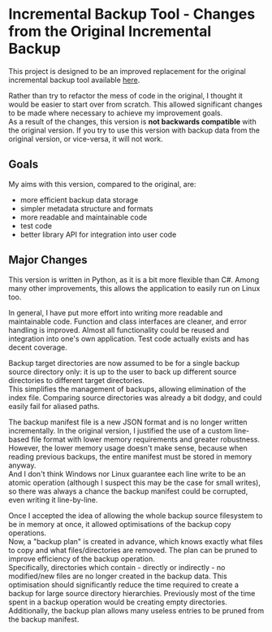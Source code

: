 # Incremental Backup Tool - Changes from the Original Incremental Backup

This project is designed to be an improved replacement for the original incremental backup tool available [here](https://github.com/MC-DeltaT/IncrementalBackup).

Rather than try to refactor the mess of code in the original, I thought it would be easier to start over from scratch.
This allowed significant changes to be made where necessary to achieve my improvement goals.  
As a result of the changes, this version is **not backwards compatible** with the original version.
If you try to use this version with backup data from the original version, or vice-versa, it will not work.

## Goals

My aims with this version, compared to the original, are:

 - more efficient backup data storage
 - simpler metadata structure and formats
 - more readable and maintainable code
 - test code
 - better library API for integration into user code

## Major Changes

This version is written in Python, as it is a bit more flexible than C#.
Among many other improvements, this allows the application to easily run on Linux too.

In general, I have put more effort into writing more readable and maintainable code.
Function and class interfaces are cleaner, and error handling is improved. Almost all functionality could be reused and integration into one's own application. Test code actually exists and has decent coverage.

Backup target directories are now assumed to be for a single backup source directory only: it is up to the user to back up different source directories to different target directories.  
This simplifies the management of backups, allowing elimination of the index file. Comparing source directories was already a bit dodgy, and could easily fail for aliased paths.

The backup manifest file is a new JSON format and is no longer written incrementally. In the original version, I justified the use of a custom line-based file format with lower memory requirements and greater robustness.  
However, the lower memory usage doesn't make sense, because when reading previous backups, the entire manifest must be stored in memory anyway.  
And I don't think Windows nor Linux guarantee each line write to be an atomic operation (although I suspect this may be the case for small writes), so there was always a chance the backup manifest could be corrupted, even writing it line-by-line.

Once I accepted the idea of allowing the whole backup source filesystem to be in memory at once, it allowed optimisations of the backup copy operations.  
Now, a "backup plan" is created in advance, which knows exactly what files to copy and what files/directories are removed. The plan can be pruned to improve efficiency of the backup operation.  
Specifically, directories which contain - directly or indirectly - no modified/new files are no longer created in the backup data. This optimisation should significantly reduce the time required to create a backup for large source directory hierarchies.
Previously most of the time spent in a backup operation would be creating empty directories.  
Additionally, the backup plan allows many useless entries to be pruned from the backup manifest.
